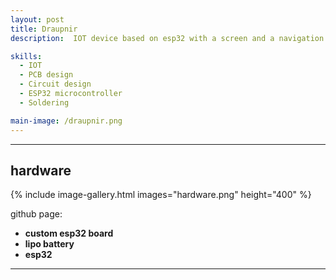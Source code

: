 ```yaml
---
layout: post
title: Draupnir
description:  IOT device based on esp32 with a screen and a navigation switch. This is intended to be used with a modified marauder firmware. This device also has an SD card slot for starage and connections for a GPS module. The device's small size is perfect to run potable marauder firmware. 

skills: 
  - IOT
  - PCB design
  - Circuit design
  - ESP32 microcontroller
  - Soldering

main-image: /draupnir.png
---
```


---
##  hardware 
{% include image-gallery.html images="hardware.png" height="400" %}

github page: 
- **custom esp32 board** 
- **lipo battery**
- **esp32**



---



